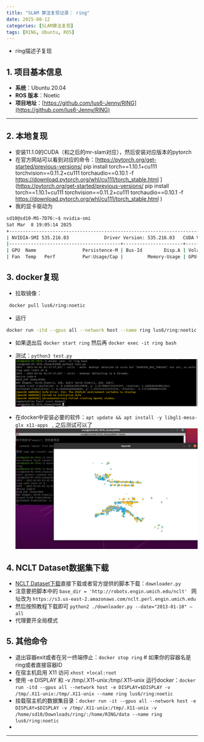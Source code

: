 ```yaml
---
title: "SLAM 算法复现记录： ring"
date: 2025-08-12 
categories: [SLAM算法复现]
tags: [RING, Ubuntu, ROS]
---
```


- ring描述子复现

## 1. 项目基本信息

- **系统**：Ubuntu 20.04  
- **ROS 版本**：Noetic  
- **项目地址**：[https://github.com/lus6-Jenny/RING](https://github.com/lus6-Jenny/RING)  

---

## 2. 本地复现

- 安装11.1.0的CUDA（和之后的mr-slam对应），然后安装对应版本的pytorch
- 在官方网站可以看到对应的命令：[https://pytorch.org/get-started/previous-versions/
pip install torch==1.10.1+cu111 torchvision==0.11.2+cu111 torchaudio==0.10.1 -f https://download.pytorch.org/whl/cu111/torch_stable.html
](https://pytorch.org/get-started/previous-versions/
pip install torch==1.10.1+cu111 torchvision==0.11.2+cu111 torchaudio==0.10.1 -f https://download.pytorch.org/whl/cu111/torch_stable.html
)
- 我的显卡驱动为

```bash
sd10@sd10-MS-7D76:~$ nvidia-smi
Sat Mar  8 19:05:14 2025       
+---------------------------------------------------------------------------------------+
| NVIDIA-SMI 535.216.03             Driver Version: 535.216.03   CUDA Version: 12.2     |
|-----------------------------------------+----------------------+----------------------+
| GPU  Name                 Persistence-M | Bus-Id        Disp.A | Volatile Uncorr. ECC |
| Fan  Temp   Perf          Pwr:Usage/Cap |         Memory-Usage | GPU-Util  Compute M. |

```
## 3. docker复现

- 拉取镜像：
 ```bash
  docker pull lus6/ring:noetic
```
- 运行
```bash
docker run -itd --gpus all --network host --name ring lus6/ring:noetic
```
- 如果退出后 `docker start ring` 然后再 `docker exec -it ring bash`
- 测试：`python3 test.py`
  ![输出](/assets/images/ring_image1.png)

- 在docker中安装必要的软件：`apt update && apt install -y libgl1-mesa-glx x11-apps `  , 之后测试可以了
![成功图片](/assets/images/ring_image2.png)

## 4. NCLT Dataset数据集下载
- [NCLT Dataset下载](http://robots.engin.umich.edu/nclt/)直接下载或者官方提供的脚本下载：`downloader.py`
- 注意要把脚本中的 `base_dir = 'http://robots.engin.umich.edu/nclt' ` 网址改为 `https://s3.us-east-2.amazonaws.com/nclt.perl.engin.umich.edu`
- 然后按照教程下载即可 `python2 ./downloader.py --date="2013-01-10" –all`
- 代理要开全局模式


## 5. 其他命令
- 退出容器exit或者在另一终端停止：`docker stop ring`  # 如果你的容器名是 ring或者直接容器ID
- 在宿主机启用 X11 访问   `xhost +local:root`
- 使用 -e DISPLAY 和 -v /tmp/.X11-unix:/tmp/.X11-unix 运行docker：`docker run -itd --gpus all --network host -e DISPLAY=$DISPLAY -v /tmp/.X11-unix:/tmp/.X11-unix --name ring lus6/ring:noetic`
- 挂载宿主机的数据集目录：`docker run -it --gpus all --network host -e DISPLAY=$DISPLAY -v /tmp/.X11-unix:/tmp/.X11-unix -v /home/sd10/Downloads/ring/:/home/RING/data --name ring lus6/ring:noetic`
- 


---
